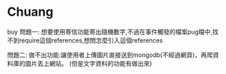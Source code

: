 # Chuang

buy
問題一: 想要使用寄信功能寄出隨機數字,不過在事件觸發的檔案pug檔中,找不到require這個references,想問怎麼引入這個references

問題二: 做不出功能:讓使用者上傳圖片直接送到mongodb(不經過網頁)，再爬資料庫的圖片丟上網站。 (但是文字資料的功能有做出來)

